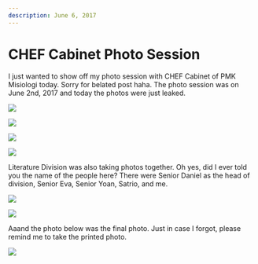 ```yaml
---
description: June 6, 2017
---
```


# CHEF Cabinet Photo Session

I just wanted to show off my photo session with CHEF Cabinet of PMK Misiologi today. Sorry for belated post haha. The photo session was on June 2nd, 2017 and today the photos were just leaked.

![](../../.gitbook/assets/My-MISIOLOGI\_180125\_0001-1024x683.jpg)

![](../../.gitbook/assets/My-MISIOLOGI\_180125\_0002-1024x683.jpg)

![](../../.gitbook/assets/My-MISIOLOGI\_180125\_0003-1024x683.jpg)

![](../../.gitbook/assets/My-MISIOLOGI\_180125\_0004-1024x683.jpg)

Literature Division was also taking photos together. Oh yes, did I ever told you the name of the people here? There were Senior Daniel as the head of division, Senior Eva, Senior Yoan, Satrio, and me.

![](https://sites.unpad.ac.id/realicejoanne/wp-content/uploads/sites/21214/2017/06/981050.jpg)

![](https://sites.unpad.ac.id/realicejoanne/wp-content/uploads/sites/21214/2017/06/981058.jpg)

Aaand the photo below was the final photo. Just in case I forgot, please remind me to take the printed photo.

![](../../.gitbook/assets/My-MISIOLOGI\_180125\_0006-1024x683.jpg)
